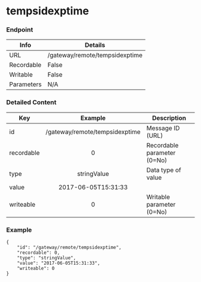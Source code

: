 # tempsidexptime



### Endpoint

| Info  | Details |
| ------------- | ------------- |
| URL   | /gateway/remote/tempsidexptime   |
| Recordable   | False   |
| Writable   | False   |
| Parameters  | N/A |

### Detailed Content

|  Key  | Example | Description |
| ------------- | :------: | ------------------------------ |
|  id | /gateway/remote/tempsidexptime | Message ID (URL) |
|  recordable | 0 | Recordable parameter (0=No) |
|  type | stringValue | Data type of value |
|  value | 2017-06-05T15:31:33 |  |
|  writeable | 0 | Writable parameter (0=No) |



### Example
```
{
    "id": "/gateway/remote/tempsidexptime",
    "recordable": 0,
    "type": "stringValue",
    "value": "2017-06-05T15:31:33",
    "writeable": 0
}
```
